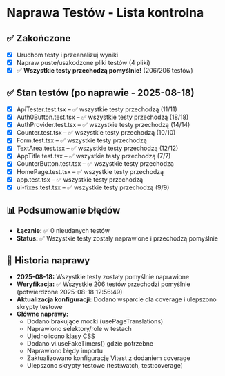 # Naprawa Testów - Lista kontrolna

## ✅ Zakończone
- [x] Uruchom testy i przeanalizuj wyniki
- [x] Napraw puste/uszkodzone pliki testów (4 pliki)
- [x] ✅ **Wszystkie testy przechodzą pomyślnie!** (206/206 testów)

## ✅ Stan testów (po naprawie - 2025-08-18)
- [x] ApiTester.test.tsx – ✅ wszystkie testy przechodzą (11/11)
- [x] Auth0Button.test.tsx – ✅ wszystkie testy przechodzą (18/18)
- [x] AuthProvider.test.tsx – ✅ wszystkie testy przechodzą (14/14)
- [x] Counter.test.tsx – ✅ wszystkie testy przechodzą (10/10)
- [x] Form.test.tsx – ✅ wszystkie testy przechodzą
- [x] TextArea.test.tsx – ✅ wszystkie testy przechodzą (12/12)
- [x] AppTitle.test.tsx – ✅ wszystkie testy przechodzą (7/7)
- [x] CounterButton.test.tsx – ✅ wszystkie testy przechodzą
- [x] HomePage.test.tsx – ✅ wszystkie testy przechodzą
- [x] app.test.tsx – ✅ wszystkie testy przechodzą
- [x] ui-fixes.test.tsx – ✅ wszystkie testy przechodzą (9/9)

## 📊 Podsumowanie błędów
- **Łącznie:** ✅ 0 nieudanych testów
- **Status:** ✅ Wszystkie testy zostały naprawione i przechodzą pomyślnie

## 🎯 Historia naprawy
- **2025-08-18:** Wszystkie testy zostały pomyślnie naprawione
- **Weryfikacja:** ✅ Wszystkie 206 testów przechodzi pomyślnie (potwierdzone 2025-08-18 12:56:49)
- **Aktualizacja konfiguracji:** Dodano wsparcie dla coverage i ulepszono skrypty testowe
- **Główne naprawy:**
  - Dodano brakujące mocki (usePageTranslations)
  - Naprawiono selektory/role w testach
  - Ujednolicono klasy CSS
  - Dodano vi.useFakeTimers() gdzie potrzebne
  - Naprawiono błędy importu
  - Zaktualizowano konfigurację Vitest z dodaniem coverage
  - Ulepszono skrypty testowe (test:watch, test:coverage)